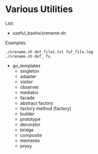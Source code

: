 # Various Utilities
List:
- useful_bashs/srename.sh

Examples:
```
./srename.sh def_file1.txt fuf_file.log
./srename.sh def_ fu
```

- go_templates
    - singleton
    - adapter
    - visitor
    - observer
    - mediator
    - facade
    - abstract factory
    - factory method (factory)
    - builder
    - prototype
    - decorator
    - bridge
    - composite
    - memento
    - proxy
